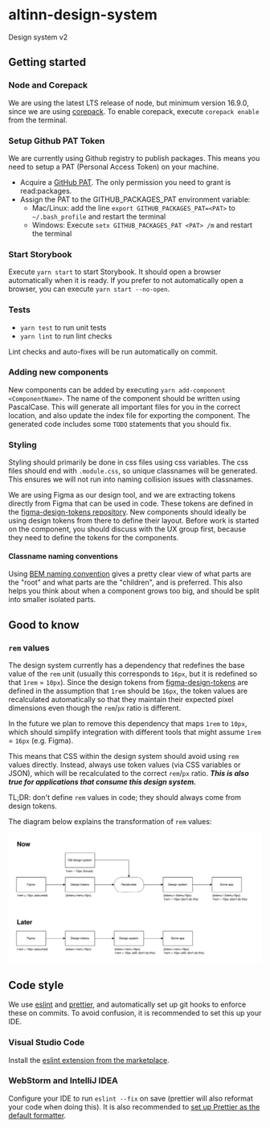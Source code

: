 # altinn-design-system

Design system v2

## Getting started

### Node and Corepack

We are using the latest LTS release of node, but minimum version 16.9.0, since we are using [corepack](https://nodejs.org/api/corepack.html). To enable corepack, execute `corepack enable` from the terminal.

### Setup Github PAT Token

We are currently using Github registry to publish packages. This means you need to setup a PAT (Personal Access Token) on your machine.

- Acquire a [GitHub PAT](https://docs.github.com/en/authentication/keeping-your-account-and-data-secure/creating-a-personal-access-token). The only permission you need to grant is read:packages.
- Assign the PAT to the GITHUB_PACKAGES_PAT environment variable:
  - Mac/Linux: add the line `export GITHUB_PACKAGES_PAT=<PAT>` to `~/.bash_profile` and restart the terminal
  - Windows: Execute `setx GITHUB_PACKAGES_PAT <PAT> /m` and restart the terminal

### Start Storybook

Execute `yarn start` to start Storybook. It should open a browser automatically when it is ready. If you prefer to not automatically open a browser, you can execute `yarn start --no-open`.

### Tests

- `yarn test` to run unit tests
- `yarn lint` to run lint checks

Lint checks and auto-fixes will be run automatically on commit.

### Adding new components

New components can be added by executing `yarn add-component <ComponentName>`. The name of the component should be written using PascalCase. This will generate all important files for you in the correct location, and also update the index file for exporting the component. The generated code includes some `TODO` statements that you should fix.

### Styling

Styling should primarily be done in css files using css variables. The css files should end with `.module.css`, so unique classnames will be generated. This ensures we will not run into naming collision issues with classnames.

We are using Figma as our design tool, and we are extracting tokens directly from Figma that can be used in code. These tokens are defined in the [figma-design-tokens repository](https://github.com/Altinn/figma-design-tokens). New components should ideally be using design tokens from there to define their layout. Before work is started on the component, you should discuss with the UX group first, because they need to define the tokens for the components.

#### Classname naming conventions

Using [BEM naming convention](http://getbem.com/naming/) gives a pretty clear view of what parts are the "root" and what parts are the "children", and is preferred. This also helps you think about when a component grows too big, and should be split into smaller isolated parts.

## Good to know

### `rem` values

The design system currently has a dependency that redefines the base value of the `rem` unit (usually this corresponds to `16px`, but it is redefined so that `1rem` = `10px`). Since the design tokens from [figma-design-tokens](https://github.com/Altinn/figma-design-tokens) are defined in the assumption that `1rem` should be `16px`, the token values are recalculated automatically so that they maintain their expected pixel dimensions even though the `rem`/`px` ratio is different.

In the future we plan to remove this dependency that maps `1rem` to `10px`, which should simplify integration with different tools that might assume `1rem` = `16px` (e.g. Figma).

This means that CSS within the design system should avoid using `rem` values directly. Instead, always use token values (via CSS variables or JSON), which will be recalculated to the correct `rem`/`px` ratio. _**This is also true for applications that consume this design system.**_

TL;DR: don't define `rem` values in code; they should always come from design tokens.

The diagram below explains the transformation of `rem` values:

![rem calculation flow diagram](./docs/rem-ratio.svg)

## Code style

We use [eslint](https://eslint.org/) and [prettier](https://prettier.io/), and automatically set up git hooks to enforce
these on commits. To avoid confusion, it is recommended to set this up your IDE.

### Visual Studio Code

Install the [eslint extension from the marketplace](https://marketplace.visualstudio.com/items?itemName=dbaeumer.vscode-eslint).

### WebStorm and IntelliJ IDEA

Configure your IDE to run `eslint --fix` on save (prettier will also reformat your code when doing this). It is also recommended to
[set up Prettier as the default formatter](https://www.jetbrains.com/help/webstorm/prettier.html#ws_prettier_default_formatter).

